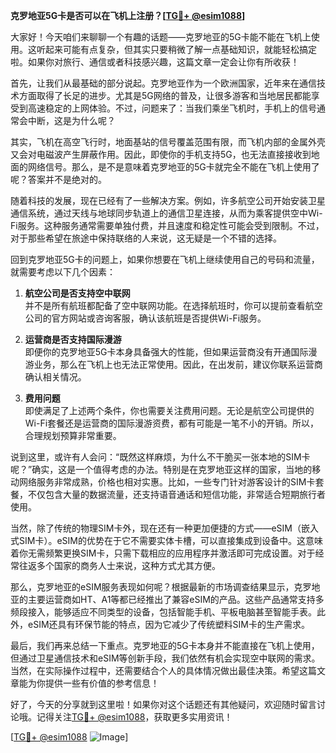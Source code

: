 **克罗地亚5G卡是否可以在飞机上注册？[[TG💪+ @esim1088](https://t.me/s/esim1088)]**

大家好！今天咱们来聊聊一个有趣的话题——克罗地亚的5G卡能不能在飞机上使用。这听起来可能有点复杂，但其实只要稍微了解一点基础知识，就能轻松搞定啦。如果你对旅行、通信或者科技感兴趣，这篇文章一定会让你有所收获！

首先，让我们从最基础的部分说起。克罗地亚作为一个欧洲国家，近年来在通信技术方面取得了长足的进步。尤其是5G网络的普及，让很多游客和当地居民都能享受到高速稳定的上网体验。不过，问题来了：当我们乘坐飞机时，手机上的信号通常会中断，这是为什么呢？

其实，飞机在高空飞行时，地面基站的信号覆盖范围有限，而飞机内部的金属外壳又会对电磁波产生屏蔽作用。因此，即使你的手机支持5G，也无法直接接收到地面的网络信号。那么，是不是意味着克罗地亚的5G卡就完全不能在飞机上使用了呢？答案并不是绝对的。

随着科技的发展，现在已经有了一些解决方案。例如，许多航空公司开始安装卫星通信系统，通过天线与地球同步轨道上的通信卫星连接，从而为乘客提供空中Wi-Fi服务。这种服务通常需要单独付费，并且速度和稳定性可能会受到限制。不过，对于那些希望在旅途中保持联络的人来说，这无疑是一个不错的选择。

回到克罗地亚5G卡的问题上，如果你想要在飞机上继续使用自己的号码和流量，就需要考虑以下几个因素：

1. **航空公司是否支持空中联网**  
   并不是所有航班都配备了空中联网功能。在选择航班时，你可以提前查看航空公司的官方网站或咨询客服，确认该航班是否提供Wi-Fi服务。

2. **运营商是否支持国际漫游**  
   即便你的克罗地亚5G卡本身具备强大的性能，但如果运营商没有开通国际漫游业务，那么在飞机上也无法正常使用。因此，在出发前，建议你联系运营商确认相关情况。

3. **费用问题**  
   即使满足了上述两个条件，你也需要关注费用问题。无论是航空公司提供的Wi-Fi套餐还是运营商的国际漫游资费，都有可能是一笔不小的开销。所以，合理规划预算非常重要。

说到这里，或许有人会问：“既然这样麻烦，为什么不干脆买一张本地的SIM卡呢？”确实，这是一个值得考虑的办法。特别是在克罗地亚这样的国家，当地的移动网络服务非常成熟，价格也相对实惠。比如，一些专门针对游客设计的SIM卡套餐，不仅包含大量的数据流量，还支持语音通话和短信功能，非常适合短期旅行者使用。

当然，除了传统的物理SIM卡外，现在还有一种更加便捷的方式——eSIM（嵌入式SIM卡）。eSIM的优势在于它不需要实体卡槽，可以直接集成到设备中。这意味着你无需频繁更换SIM卡，只需下载相应的应用程序并激活即可完成设置。对于经常往返多个国家的商务人士来说，这种方式尤其方便。

那么，克罗地亚的eSIM服务表现如何呢？根据最新的市场调查结果显示，克罗地亚的主要运营商如HT、A1等都已经推出了兼容eSIM的产品。这些产品通常支持多频段接入，能够适应不同类型的设备，包括智能手机、平板电脑甚至智能手表。此外，eSIM还具有环保节能的特点，因为它减少了传统塑料SIM卡的生产需求。

最后，我们再来总结一下重点。克罗地亚的5G卡本身并不能直接在飞机上使用，但通过卫星通信技术和eSIM等创新手段，我们依然有机会实现空中联网的需求。当然，在实际操作过程中，还需要结合个人的具体情况做出最佳决策。希望这篇文章能为你提供一些有价值的参考信息！

好了，今天的分享就到这里啦！如果你对这个话题还有其他疑问，欢迎随时留言讨论哦。记得关注[TG💪+ @esim1088](https://t.me/s/esim1088)，获取更多实用资讯！

[[TG💪+ @esim1088](https://t.me/s/esim1088) ![Image](https://i.postimg.cc/4NQfJmqS/Snipaste-2025-05-13-00-14-12.png)]
